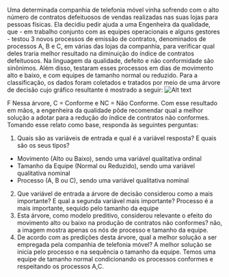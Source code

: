 Uma determinada companhia de telefonia móvel vinha sofrendo com o alto número de contratos defeituosos de vendas realizadas nas suas lojas para pessoas físicas. Ela decidiu pedir ajuda a uma Engenheira da qualidade, que - em trabalho conjunto com as equipes operacionais e alguns gestores - testou 3 novos processos de emissão de contratos, denominados de processos A, B e C, em várias das lojas da companhia, para verificar qual deles traria melhor resultado na diminuição do índice de contratos defeituosos. Na linguagem da qualidade, defeito e não conformidade são sinônimos. Além disso, testaram esses processos em dias de movimento alto e baixo, e com equipes de tamanho normal ou reduzido. Para a classificação, os dados foram coletados e tratados por meio de uma árvore de decisão cujo gráfico resultante é mostrado a seguir:
![Alt text](arvore.png)

F
Nessa árvore, C = Conforme e NC = Não Conforme. Com esse resultado em mãos, a engenheira da qualidade pôde recomendar qual a melhor solução a adotar para a redução do índice de contratos não conformes.
Tomando esse relato como base, responda às seguintes perguntas:

1) Quais são as variáveis de entrada e qual é a variável resposta? E quais são os seus tipos?
 - Movimento (Alto ou Baixo), sendo uma variável qualitativa ordinal
 - Tamanho da Equipe (Normal ou Reduzido), sendo uma variável qualitativa nominal
 - Processo (A, B ou C), sendo uma variável qualitativa nominal
2) Que variável de entrada a árvore de decisão considerou como a mais importante? E qual a segunda variável mais importante?
Processo é a mais importante, sequido pelo tamanho da equipe
3) Esta árvore, como modelo preditivo, considerou relevante o efeito do movimento alto ou baixo na produção de contratos não conformes?
não, a imagem mostra apenas os nós de processo e tamanho da equipe.
4) De acordo com as predições desta árvore, qual a melhor solução a ser empregada pela companhia de telefonia móvel?
A melhor solução se inicia pelo processo e na sequência o tamanho da equipe. Temos uma equipe de tamanho normal condicionando os processos conformes e respeitando os processos A,C.
